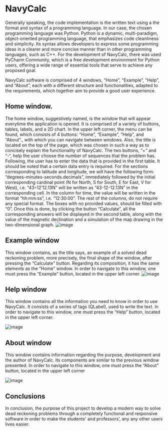 # NavyCalc
Generally speaking, the code implementation is the written text using a the format and
syntax of a programming language. In our case, the chosen programming language was
Python. Python is a dynamic, multi-paradigm, object-oriented programming language,
that emphasizes code cleanliness and simplicity. Its syntax allows developers to express
some programming ideas in a clearer and more concise manner than in other
programming languages, such as C++.
For the development of NavyCalc, there was used PyCharm Community, which is a
free development environment for Python users, offering a wide range of essential tools
that serve to achieve any proposed goal.

NavyCalc software is comprised of 4 windows, “Home”, “Example”, “Help”, and
“About”, each with a different structure and functionalities, adapted to the requirements,
which together aim to provide a good user experience.

## Home window. 
The home window, suggestively named, is the window that will
appear everytime the application is opened. It is comprised of a variety of buttons, tables,
labels, and a 2D chart. In the upper left corner, the menu can be found, which consists of
4 buttons: “Home”, “Example”, “Help”, and “About”., with which you can navigate
between windows. Also, the title is located on the top of the page, which was chosen in
such a way as to concisely explain the functionality of NavyCalc. The two buttons, “+”
and “-“, help the user choose the number of sequences that the problem has. Following,
the user has to enter the data that is provided in the first table. It should be noted that a
certain data entry is required. For the sections corresponding to latitude and longitude, we
will have the following form: “degrees-minutes-seconds.decimals”, immediately followed
by the initial corresponding cardinal point (N for North, S for South, E for East, V for
West), i.e. “43◦12’12.13N” will be written as “43-12-12.13N” in the corresponding cell.
In the column for time, the value will be written in the format “hh:mm:ss”, i.e.
“12:30:00”. The rest of the columns, do not require any special format. The boxes with no
provided values, should be filled with “0”.
Once this is done, by clicking the button “Calculate”, all the corresponding answers
will be displayed in the second table, along with the value of the magnetic declination and
a simulation of the map drawing in the two-dimensional graph.
![image](https://user-images.githubusercontent.com/121317737/226164133-1ec1b587-be2e-4afa-8592-a78fc617b97c.png)

## Example window
This window contains, as the title says, an example of a
solved dead reckoning problem, more precisely, the final shape of the window, after
pressing the “Calculate” button.
Regarding its composition, it has the same elements as the “Home” window.
In order to navigate to this window, one must press the “Example” button, located in
the upper left corner.
![image](https://user-images.githubusercontent.com/121317737/226164648-df064d45-c731-4ee1-868f-4c99978ea803.png)

## Help window 
This window contains all the information you need to know in
order to use NavyCalc.
It consists of a series of tags (QLabel), used to write the text.
In order to navigate to this window, one must press the “Help” button, located in the
upper left corner. 

![image](https://user-images.githubusercontent.com/121317737/226164689-c79a97c2-d43c-46c7-87c5-1db7006c485a.png)

## About window
This window contains information regarding the purpose,
development and the author of NavyCalc.
Its components are similar to the previous window presented.
In order to navigate to this window, one must press the “About” button, located in
the upper left corner

![image](https://user-images.githubusercontent.com/121317737/226164719-1e9fb44d-266e-466d-b328-433e8f5a24e2.png)

## Conclusions
In conclusion, the purpose of this project to develop a modern way to solve dead
reckoning problems through a completely functional and responsive software in order to
make the students' and professors’, any any other users lives easier.
